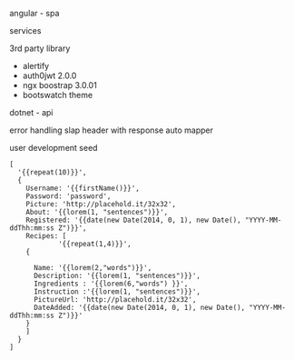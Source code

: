 angular - spa

services

3rd party library

-   alertify
-   auth0jwt 2.0.0
-   ngx boostrap 3.0.01
-   bootswatch theme

dotnet - api

error handling
slap header with response
auto mapper

user development seed

```
[
  '{{repeat(10)}}',
  {
    Username: '{{firstName()}}',
    Password: 'password',
    Picture: 'http://placehold.it/32x32',
    About: '{{lorem(1, "sentences")}}',
    Registered: '{{date(new Date(2014, 0, 1), new Date(), "YYYY-MM-ddThh:mm:ss Z")}}',
    Recipes: [
            '{{repeat(1,4)}}',
    {

      Name: '{{lorem(2,"words")}}',
      Description: '{{lorem(1, "sentences")}}',
      Ingredients : '{{lorem(6,"words") }}',
      Instruction :'{{lorem(1, "sentences")}}',
      PictureUrl: 'http://placehold.it/32x32',
      DateAdded: '{{date(new Date(2014, 0, 1), new Date(), "YYYY-MM-ddThh:mm:ss Z")}}'
  	}
    ]
  }
]
```
